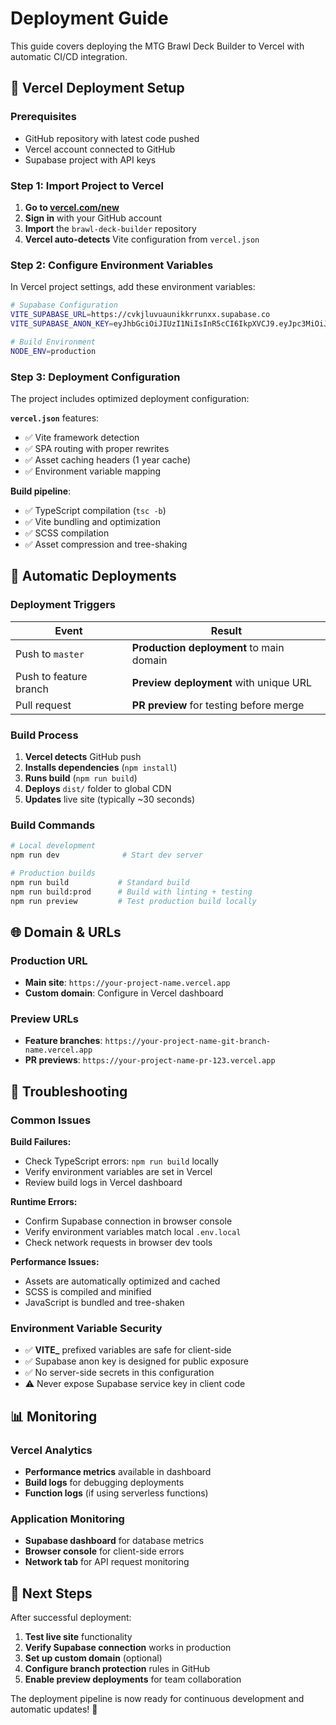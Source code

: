 # Deployment Guide

This guide covers deploying the MTG Brawl Deck Builder to Vercel with automatic CI/CD integration.

## 🚀 Vercel Deployment Setup

### Prerequisites
- GitHub repository with latest code pushed
- Vercel account connected to GitHub
- Supabase project with API keys

### Step 1: Import Project to Vercel

1. **Go to [vercel.com/new](https://vercel.com/new)**
2. **Sign in** with your GitHub account
3. **Import** the `brawl-deck-builder` repository
4. **Vercel auto-detects** Vite configuration from `vercel.json`

### Step 2: Configure Environment Variables

In Vercel project settings, add these environment variables:

```bash
# Supabase Configuration
VITE_SUPABASE_URL=https://cvkjluvuaunikkrrunxx.supabase.co
VITE_SUPABASE_ANON_KEY=eyJhbGciOiJIUzI1NiIsInR5cCI6IkpXVCJ9.eyJpc3MiOiJzdXBhYmFzZSIsInJlZiI6ImN2a2psdXZ1YXVuaWtrcnJ1bnh4Iiwicm9sZSI6ImFub24iLCJpYXQiOjE3NDg0NjU4MzcsImV4cCI6MjA2NDA0MTgzN30.XKTbl3w9g45AEKH-44-5USZaaOfkib3c-C6RRAxe-rQ

# Build Environment
NODE_ENV=production
```

### Step 3: Deployment Configuration

The project includes optimized deployment configuration:

**`vercel.json`** features:
- ✅ Vite framework detection
- ✅ SPA routing with proper rewrites
- ✅ Asset caching headers (1 year cache)
- ✅ Environment variable mapping

**Build pipeline**:
- ✅ TypeScript compilation (`tsc -b`)
- ✅ Vite bundling and optimization
- ✅ SCSS compilation
- ✅ Asset compression and tree-shaking

## 🔄 Automatic Deployments

### Deployment Triggers

| Event | Result |
|-------|--------|
| Push to `master` | **Production deployment** to main domain |
| Push to feature branch | **Preview deployment** with unique URL |
| Pull request | **PR preview** for testing before merge |

### Build Process

1. **Vercel detects** GitHub push
2. **Installs dependencies** (`npm install`)
3. **Runs build** (`npm run build`)
4. **Deploys** `dist/` folder to global CDN
5. **Updates** live site (typically ~30 seconds)

### Build Commands

```bash
# Local development
npm run dev              # Start dev server

# Production builds
npm run build           # Standard build
npm run build:prod      # Build with linting + testing
npm run preview         # Test production build locally
```

## 🌐 Domain & URLs

### Production URL
- **Main site**: `https://your-project-name.vercel.app`
- **Custom domain**: Configure in Vercel dashboard

### Preview URLs
- **Feature branches**: `https://your-project-name-git-branch-name.vercel.app`
- **PR previews**: `https://your-project-name-pr-123.vercel.app`

## 🔧 Troubleshooting

### Common Issues

**Build Failures:**
- Check TypeScript errors: `npm run build` locally
- Verify environment variables are set in Vercel
- Review build logs in Vercel dashboard

**Runtime Errors:**
- Confirm Supabase connection in browser console
- Verify environment variables match local `.env.local`
- Check network requests in browser dev tools

**Performance Issues:**
- Assets are automatically optimized and cached
- SCSS is compiled and minified
- JavaScript is bundled and tree-shaken

### Environment Variable Security

- ✅ **VITE_** prefixed variables are safe for client-side
- ✅ Supabase anon key is designed for public exposure
- ✅ No server-side secrets in this configuration
- ⚠️ Never expose Supabase service key in client code

## 📊 Monitoring

### Vercel Analytics
- **Performance metrics** available in dashboard
- **Build logs** for debugging deployments
- **Function logs** (if using serverless functions)

### Application Monitoring
- **Supabase dashboard** for database metrics
- **Browser console** for client-side errors
- **Network tab** for API request monitoring

## 🚀 Next Steps

After successful deployment:

1. **Test live site** functionality
2. **Verify Supabase connection** works in production
3. **Set up custom domain** (optional)
4. **Configure branch protection** rules in GitHub
5. **Enable preview deployments** for team collaboration

The deployment pipeline is now ready for continuous development and automatic updates! 🎯
